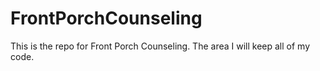 # FrontPorchCounseling
This is the repo for Front Porch Counseling. The area I will keep all of my code. 
